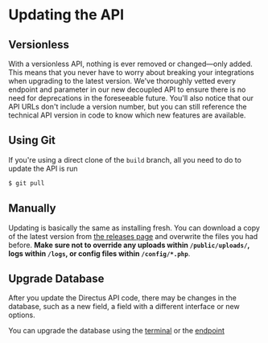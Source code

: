 # Updating the API

## Versionless

With a versionless API, nothing is ever removed or changed—only added. This means that you never have to worry about breaking your integrations when upgrading to the latest version. We've thoroughly vetted every endpoint and parameter in our new decoupled API to ensure there is no need for deprecations in the foreseeable future. You'll also notice that our API URLs don't include a version number, but you can still reference the technical API version in code to know which new features are available.

## Using Git

If you're using a direct clone of the `build` branch, all you need to do to update the API is run

```bash
$ git pull
```

## Manually

Updating is basically the same as installing fresh. You can download a copy of the latest version from [the releases page](https://github.com/directus/api/releases) and overwrite the files you had before. **Make sure not to override any uploads within `/public/uploads/`, logs within `/logs`, or config files within `/config/*.php`**.

## Upgrade Database

After you update the Directus API code, there may be changes in the database, such as a new field, a field with a different interface or new options.

You can upgrade the database using the [terminal](../contributor/cli.md) or the [endpoint](../reference.md#update)